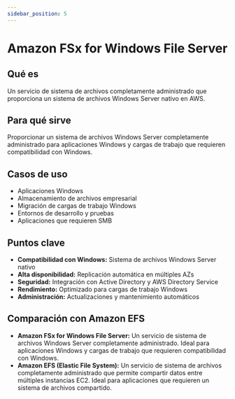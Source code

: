 ```yaml
---
sidebar_position: 5
---
```


# Amazon FSx for Windows File Server

## Qué es
Un servicio de sistema de archivos completamente administrado que proporciona un sistema de archivos Windows Server nativo en AWS.

## Para qué sirve
Proporcionar un sistema de archivos Windows Server completamente administrado para aplicaciones Windows y cargas de trabajo que requieren compatibilidad con Windows.

## Casos de uso
- Aplicaciones Windows
- Almacenamiento de archivos empresarial
- Migración de cargas de trabajo Windows
- Entornos de desarrollo y pruebas
- Aplicaciones que requieren SMB

## Puntos clave
- **Compatibilidad con Windows:** Sistema de archivos Windows Server nativo
- **Alta disponibilidad:** Replicación automática en múltiples AZs
- **Seguridad:** Integración con Active Directory y AWS Directory Service
- **Rendimiento:** Optimizado para cargas de trabajo Windows
- **Administración:** Actualizaciones y mantenimiento automáticos

## Comparación con Amazon EFS
- **Amazon FSx for Windows File Server:** Un servicio de sistema de archivos Windows Server completamente administrado. Ideal para aplicaciones Windows y cargas de trabajo que requieren compatibilidad con Windows.
- **Amazon EFS (Elastic File System):** Un servicio de sistema de archivos completamente administrado que permite compartir datos entre múltiples instancias EC2. Ideal para aplicaciones que requieren un sistema de archivos compartido. 